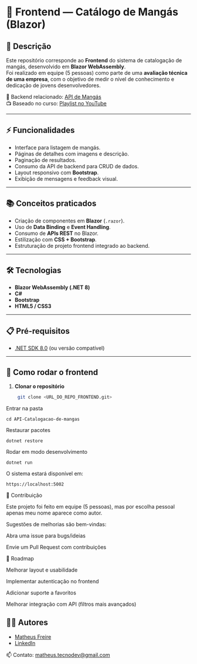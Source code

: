 # 🎨 Frontend — Catálogo de Mangás (Blazor)

## 📖 Descrição
Este repositório corresponde ao **Frontend** do sistema de catalogação de mangás, desenvolvido em **Blazor WebAssembly**.  
Foi realizado em equipe (5 pessoas) como parte de uma **avaliação técnica de uma empresa**, com o objetivo de medir o nível de conhecimento e dedicação de jovens desenvolvedores.  

🔗 Backend relacionado: [API de Mangás](https://github.com/Matheus-TecDev/Projeto-Biblioteca-BlazorMangas)  
📺 Baseado no curso: [Playlist no YouTube](https://www.youtube.com/playlist?list=PLJ4k1IC8GhW1ge0aNQ9kjPDxaB1Hl5Mn_)

---

## ⚡ Funcionalidades
- Interface para listagem de mangás.
- Páginas de detalhes com imagens e descrição.
- Paginação de resultados.
- Consumo da API de backend para CRUD de dados.
- Layout responsivo com **Bootstrap**.
- Exibição de mensagens e feedback visual.

---

## 📚 Conceitos praticados
- Criação de componentes em **Blazor** (`.razor`).
- Uso de **Data Binding** e **Event Handling**.
- Consumo de **APIs REST** no Blazor.
- Estilização com **CSS + Bootstrap**.
- Estruturação de projeto frontend integrado ao backend.

---

## 🛠️ Tecnologias
- **Blazor WebAssembly (.NET 8)**
- **C#**
- **Bootstrap**
- **HTML5 / CSS3**

---

## 📋 Pré-requisitos

- [.NET SDK 8.0](https://dotnet.microsoft.com/en-us/download) (ou versão compatível)

---

## 🚀 Como rodar o frontend

1. **Clonar o repositório**
   ```bash
	git clone <URL_DO_REPO_FRONTEND.git>
Entrar na pasta

	cd API-Catalogacao-de-mangas
Restaurar pacotes

	dotnet restore

Rodar em modo desenvolvimento

	dotnet run
	
O sistema estará disponível em:
	
	https://localhost:5002


🤝 Contribuição


Este projeto foi feito em equipe (5 pessoas), mas por escolha pessoal apenas meu nome aparece como autor.


Sugestões de melhorias são bem-vindas:


Abra uma issue para bugs/ideias


Envie um Pull Request com contribuições


📌 Roadmap


 Melhorar layout e usabilidade
 

 Implementar autenticação no frontend
 

 Adicionar suporte a favoritos
 

 Melhorar integração com API (filtros mais avançados)

 

## 👨‍💻 Autores

- [Matheus Freire](https://github.com/Matheus-TecDev)  
- [LinkedIn](https://www.linkedin.com/in/matheus-freire-martins-da-costa-318622376/) 
 
📫 Contato: matheus.tecnodev@gmail.com
